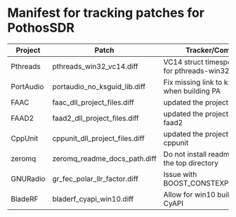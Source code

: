 # Manifest for tracking patches for PothosSDR

| Project       | Patch                                | Tracker/Comments                                      |
| ------------- | ------------------------------------ | ----------------------------------------------------- |
| Pthreads      | pthreads_win32_vc14.diff             | VC14 struct timespec patches for pthreads-win32       |
| PortAudio     | portaudio_no_ksguid_lib.diff         | Fix missing link to ksguid.lib when building PA       |
| FAAC          | faac_dll_project_files.diff          | updated the project files for faac                    |
| FAAD2         | faad2_dll_project_files.diff         | updated the project files for faad2                   |
| CppUnit       | cppunit_dll_project_files.diff       | updated the project files for cppunit                 |
| zeromq        | zeromq_readme_docs_path.diff         | Do not install readme docs into the top directory     |
| GNURadio      | gr_fec_polar_llr_factor.diff         | Issue with BOOST_CONSTEXPR_OR_CONST                   |
| BladeRF       | bladerf_cyapi_win10.diff             | Allow for win10 build linking with CyAPI              |
